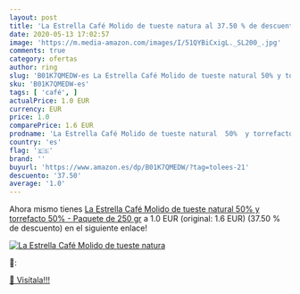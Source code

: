 ```yaml
---
layout: post
title: 'La Estrella Café Molido de tueste natura al 37.50 % de descuento'
date: 2020-05-13 17:02:57
image: 'https://m.media-amazon.com/images/I/51QYBiCxigL._SL200_.jpg'
comments: true
category: ofertas
author: ring
slug: 'B01K7QMEDW-es La Estrella Café Molido de tueste natural 50% y torrefacto...'
sku: 'B01K7QMEDW-es'
tags: [ 'café', ]
actualPrice: 1.0 EUR
currency: EUR
price: 1.0
comparePrice: 1.6 EUR
prodname: 'La Estrella Café Molido de tueste natural  50%  y torrefacto  50%  - Paquete de 250 gr'
country: 'es'
flag: '🇪🇸'
brand: ''
buyurl: 'https://www.amazon.es/dp/B01K7QMEDW/?tag=tolees-21'
descuento: '37.50'
average: '1.0'
---
```


Ahora mismo tienes [La Estrella Café Molido de tueste natural  50%  y torrefacto  50%  - Paquete de 250 gr](https://www.amazon.es/dp/B01K7QMEDW/?tag=tolees-21) a 1.0 EUR (original: 1.6 EUR) (37.50 %  de descuento) en el siguiente enlace!

[![La Estrella Café Molido de tueste natura](https://m.media-amazon.com/images/I/51QYBiCxigL._SL200_.jpg)](https://www.amazon.es/dp/B01K7QMEDW/?tag=tolees-21)

🔎:


[🛒 Visítala!!!](https://www.amazon.es/dp/B01K7QMEDW/?tag=tolees-21)
